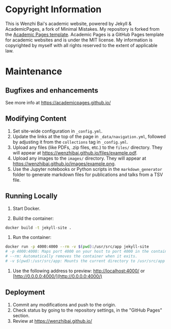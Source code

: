 # Copyright Information
This is Wenzhi Bai's academic website, powered by Jekyll & AcademicPages, a fork of Minimal Mistakes. My repository is forked from the [Academic Pages template](https://github.com/academicpages/academicpages.github.io). Academic Pages is a GitHub Pages template for academic websites and is under the MIT license. My information is copyrighted by myself with all rights reserved to the extent of applicable law.

# Maintenance
## Bugfixes and enhancements
See more info at https://academicpages.github.io/

## Modifying Content
1. Set site-wide configuration in `_config.yml`.
1. Update the links at the top of the page in `_data/navigation.yml`, followed by adjusting it from the `collections` tag in `_config.yml`.
1. Upload any files (like PDFs, .zip files, etc.) to the `files/` directory. They will appear at https://wenzhibai.github.io/files/example.pdf.
1. Upload any images to the `images/` directory. They will appear at https://wenzhibai.github.io/images/example.png.
1. Use the Jupyter notebooks or Python scripts in the `markdown_generator` folder to generate markdown files for publications and talks from a TSV file.

## Running Locally
1. Start Docker.

1. Build the container:
```bash
docker build -t jekyll-site .
```

1. Run the container:
```bash
docker run -p 4000:4000 --rm -v $(pwd):/usr/src/app jekyll-site
# -p 4000:4000: Maps port 4000 on your host to port 4000 in the container.
# --rm: Automatically removes the container when it exits.
# -v $(pwd):/usr/src/app: Mounts the current directory to /usr/src/app in the container.
```

1. Use the following address to preview:
[http://localhost:4000/](http://localhost:4000/) or [http://0.0.0.0:4000/](http://0.0.0.0:4000/)

## Deployment
1. Commit any modifications and push to the origin.
1. Check status by going to the repository settings, in the "GitHub Pages" section.
1. Review at https://wenzhibai.github.io/
